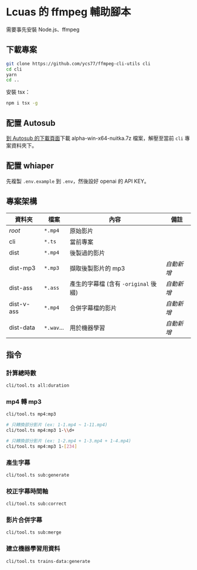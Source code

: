 # Lcuas 的 ffmpeg 輔助腳本

需要事先安裝 Node.js、ffmpeg

## 下載專案

```bash
git clone https://github.com/ycs77/ffmpeg-cli-utils cli
cd cli
yarn
cd ..
```

安裝 tsx：

```bash
npm i tsx -g
```

## 配置 Autosub

[到 Autosub 的下載頁面](https://github.com/BingLingGroup/autosub/releases/tag/0.5.7-alpha)下載 alpha-win-x64-nuitka.7z 檔案，解壓至當前 `cli` 專案資料夾下。

## 配置 whiaper

先複製 `.env.example` 到 `.env`，然後設好 openai 的 API KEY。

## 專案架構

| 資料夾     | 檔案       | 內容                                 | 備註       |
| ---------- | ---------- | ------------------------------------ | ---------- |
| *root*     | `*.mp4`    | 原始影片                             |            |
| cli        | `*.ts`     | 當前專案                             |            |
| dist       | `*.mp4`    | 後製過的影片                         |            |
| dist-mp3   | `*.mp3`    | 擷取後製影片的 mp3                   | *自動新增* |
| dist-ass   | `*.ass`    | 產生的字幕檔 (含有 `-original` 後綴) | *自動新增* |
| dist-v-ass | `*.mp4`    | 合併字幕檔的影片                     | *自動新增* |
| dist-data  | `*.wav`... | 用於機器學習                         | *自動新增* |

## 指令

### 計算總時數

```bash
cli/tool.ts all:duration
```

### mp4 轉 mp3

```bash
cli/tool.ts mp4:mp3

# 只轉換部分影片 (ex: 1-1.mp4 ~ 1-11.mp4)
cli/tool.ts mp4:mp3 1-\\d+

# 只轉換部分影片 (ex: 1-2.mp4 + 1-3.mp4 + 1-4.mp4)
cli/tool.ts mp4:mp3 1-[234]
```

### 產生字幕

```bash
cli/tool.ts sub:generate
```

### 校正字幕時間軸

```bash
cli/tool.ts sub:correct
```

### 影片合併字幕

```bash
cli/tool.ts sub:merge
```

### 建立機器學習用資料

```bash
cli/tool.ts trains-data:generate
```

